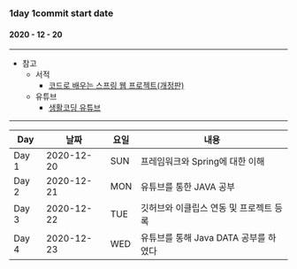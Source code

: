 ### 1day 1commit start date 
#### 2020 - 12 - 20

------------------------

* 참고
  * 서적
    * [코드로 배우는 스프링 웹 프로젝트(개정판)](https://book.naver.com/bookdb/book_detail.nhn?bid=13993776)
  * 유튜브
    * [생활코딩 유튜브](https://www.youtube.com/user/egoing2)
------------------------

Day | 날짜 | 요일 | 내용 |
---|---|---| --- | 
Day 1 | 2020-12-20 | SUN | 프레임워크와 Spring에 대한 이해 |
Day 2 | 2020-12-21 | MON | 유튜브를 통한 JAVA 공부 |
Day 3 | 2020-12-22 | TUE | 깃허브와 이클립스 연동 및 프로젝트 등록 |
Day 4 | 2020-12-23 | WED | 유튜브를 통해 Java DATA 공부를 하였다 |
